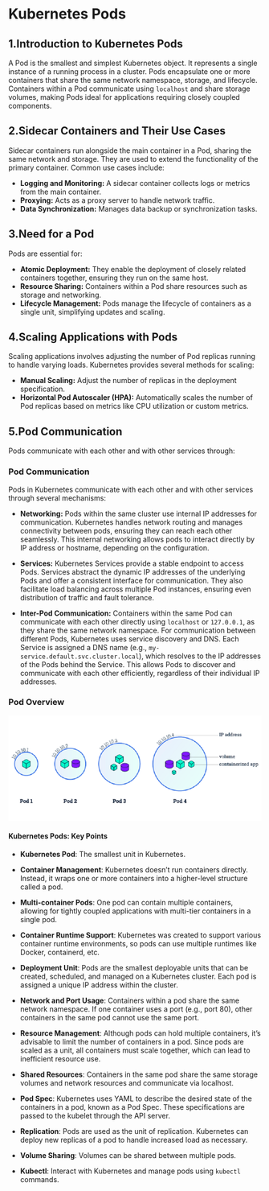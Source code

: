 # Kubernetes Pods

## 1.Introduction to Kubernetes Pods

A Pod is the smallest and simplest Kubernetes object. It represents a single instance of a running process 
in a cluster. Pods encapsulate one or more containers that share the same network namespace, storage, and 
lifecycle. Containers within a Pod communicate using `localhost` and share storage volumes, making Pods ideal
for applications requiring closely coupled components.

## 2.Sidecar Containers and Their Use Cases

Sidecar containers run alongside the main container in a Pod, sharing the same network and storage. They are
used to extend the functionality of the primary container. Common use cases include:

- **Logging and Monitoring:** A sidecar container collects logs or metrics from the main container.
- **Proxying:** Acts as a proxy server to handle network traffic.
- **Data Synchronization:** Manages data backup or synchronization tasks.

## 3.Need for a Pod

Pods are essential for:

- **Atomic Deployment:** They enable the deployment of closely related containers together, ensuring they run
  on the same host.
- **Resource Sharing:** Containers within a Pod share resources such as storage and networking.
- **Lifecycle Management:** Pods manage the lifecycle of containers as a single unit, simplifying updates and
  scaling.

## 4.Scaling Applications with Pods

Scaling applications involves adjusting the number of Pod replicas running to handle varying loads. 
Kubernetes provides several methods for scaling:

- **Manual Scaling:** Adjust the number of replicas in the deployment specification.
- **Horizontal Pod Autoscaler (HPA):** Automatically scales the number of Pod replicas based on metrics like
  CPU utilization or custom metrics.

## 5.Pod Communication

Pods communicate with each other and with other services through:
### Pod Communication

Pods in Kubernetes communicate with each other and with other services through several mechanisms:

- **Networking:** Pods within the same cluster use internal IP addresses for communication. Kubernetes 
  handles network routing and manages connectivity between pods, ensuring they can reach each other 
  seamlessly. This internal networking allows pods to interact directly by IP address or hostname, depending
  on the configuration.

- **Services:** Kubernetes Services provide a stable endpoint to access Pods. Services abstract the dynamic 
  IP addresses of the underlying Pods and offer a consistent interface for communication. They also 
  facilitate load balancing across multiple Pod instances, ensuring even distribution of traffic and fault 
  tolerance.

- **Inter-Pod Communication:** Containers within the same Pod can communicate with each other directly using
  `localhost` or `127.0.0.1`, as they share the same network namespace. For communication between different 
  Pods, Kubernetes uses service discovery and DNS. Each Service is assigned a DNS name 
  (e.g., `my-service.default.svc.cluster.local`), which resolves to the IP addresses of the Pods behind the 
  Service. This allows Pods to discover and communicate with each other efficiently, regardless of their 
  individual IP addresses.

### Pod Overview

![Kubernetes Pod](https://github.com/balusena/kubernetes-for-devops/blob/main/03-Kubernetes%20Pods/kubernetes_pod.png)

#### Kubernetes Pods: Key Points

- **Kubernetes Pod**: The smallest unit in Kubernetes.

- **Container Management**: Kubernetes doesn’t run containers directly. Instead, it wraps one or more containers into a higher-level structure called a pod.

- **Multi-container Pods**: One pod can contain multiple containers, allowing for tightly coupled applications with multi-tier containers in a single pod.

- **Container Runtime Support**: Kubernetes was created to support various container runtime environments, so pods can use multiple runtimes like Docker, containerd, etc.

- **Deployment Unit**: Pods are the smallest deployable units that can be created, scheduled, and managed on a Kubernetes cluster. Each pod is assigned a unique IP address within the cluster.

- **Network and Port Usage**: Containers within a pod share the same network namespace. If one container uses a port (e.g., port 80), other containers in the same pod cannot use the same port.

- **Resource Management**: Although pods can hold multiple containers, it’s advisable to limit the number of containers in a pod. Since pods are scaled as a unit, all containers must scale together, which can lead to inefficient resource use.

- **Shared Resources**: Containers in the same pod share the same storage volumes and network resources and communicate via localhost.

- **Pod Spec**: Kubernetes uses YAML to describe the desired state of the containers in a pod, known as a Pod Spec. These specifications are passed to the kubelet through the API server.

- **Replication**: Pods are used as the unit of replication. Kubernetes can deploy new replicas of a pod to handle increased load as necessary.

- **Volume Sharing**: Volumes can be shared between multiple pods.

- **Kubectl**: Interact with Kubernetes and manage pods using `kubectl` commands.

